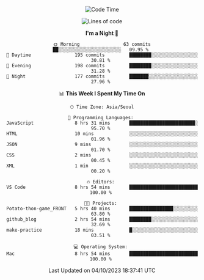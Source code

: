 <div align=center>
 
<!--START_SECTION:waka-->
![Code Time](http://img.shields.io/badge/Code%20Time-300%20hrs%208%20mins-blue)

![Lines of code](https://img.shields.io/badge/From%20Hello%20World%20I%27ve%20Written-3.1%20million%20lines%20of%20code-blue)

**I'm a Night 🦉** 

```text
🌞 Morning                63 commits          ██░░░░░░░░░░░░░░░░░░░░░░░   09.95 % 
🌆 Daytime                195 commits         ████████░░░░░░░░░░░░░░░░░   30.81 % 
🌃 Evening                198 commits         ████████░░░░░░░░░░░░░░░░░   31.28 % 
🌙 Night                  177 commits         ███████░░░░░░░░░░░░░░░░░░   27.96 % 
```


📊 **This Week I Spent My Time On** 

```text
🕑︎ Time Zone: Asia/Seoul

💬 Programming Languages: 
JavaScript               8 hrs 31 mins       ████████████████████████░   95.70 % 
HTML                     10 mins             ░░░░░░░░░░░░░░░░░░░░░░░░░   01.96 % 
JSON                     9 mins              ░░░░░░░░░░░░░░░░░░░░░░░░░   01.70 % 
CSS                      2 mins              ░░░░░░░░░░░░░░░░░░░░░░░░░   00.45 % 
XML                      1 min               ░░░░░░░░░░░░░░░░░░░░░░░░░   00.20 % 

🔥 Editors: 
VS Code                  8 hrs 54 mins       █████████████████████████   100.00 % 

🐱‍💻 Projects: 
Potato-thon-game_FRONT   5 hrs 40 mins       ████████████████░░░░░░░░░   63.80 % 
github_blog              2 hrs 54 mins       ████████░░░░░░░░░░░░░░░░░   32.69 % 
make-practice            18 mins             █░░░░░░░░░░░░░░░░░░░░░░░░   03.51 % 

💻 Operating System: 
Mac                      8 hrs 54 mins       █████████████████████████   100.00 % 
```


 Last Updated on 04/10/2023 18:37:41 UTC
<!--END_SECTION:waka-->
 </div>
